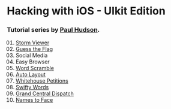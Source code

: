 # Hacking with iOS - UIkit Edition
### Tutorial series by [Paul Hudson](https://www.hackingwithswift.com). 

<ol style="list-style-type:decimal-leading-zero;">
  <li>
    <a href="https://github.com/jong9000/hacking-with-ios-uikit/tree/main/01-Storm-Viewer">Storm Viewer</a>
  </li>
  <li>
    <a href="https://github.com/jong9000/hacking-with-ios-uikit/tree/main/02-Guess-the-Flag">Guess the Flag</a>
  </li>
  <li>
    <a hreef="https://github.com/jong9000/hacking-with-ios-uikit/tree/main/03-Social-Media">Social Media</a>
  </li>
  <li>
    <a href="https://github.com/jong9000/hacking-with-ios-uikit/tree/main/04-Easy-Browser"><a>Easy Browser</a>
  </li>
  <li>
    <a href="https://github.com/jong9000/hacking-with-ios-uikit/tree/main/05-Word-Scramble">Word Scramble</a>
  </li>
  <li>
    <a href="https://github.com/jong9000/hacking-with-ios-uikit/tree/main/06-Auto-Layout">Auto Layout</a>
  </li>
  <li>
    <a href="https://github.com/jong9000/hacking-with-ios-uikit/tree/main/07-Whitehouse-Petitions">Whitehouse Petitions</a>
  </li>
  <li>
    <a href="https://github.com/jong9000/hacking-with-ios-uikit/tree/main/08-Swifty-Wordshttps://github.com/jong9000/hacking-with-ios-uikit/tree/main/08-Swifty-Words">Swifty Words</a>
  </li>
  <li>
    <a href="https://github.com/jong9000/hacking-with-ios-uikit/tree/main/09-Grand-Central-Dispatch">Grand Central Dispatch<a>
  </li>
  <li>
    <a href="https://github.com/jong9000/hacking-with-ios-uikit/tree/main/10-Names-to-Face">Names to Face</a>
  </li>
</ol>